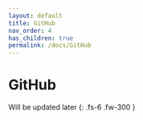 ```yaml
---
layout: default
title: GitHub
nav_order: 4
has_children: true
permalink: /docs/GitHub
---
```


# GitHub

Will be updated later
{: .fs-6 .fw-300 }